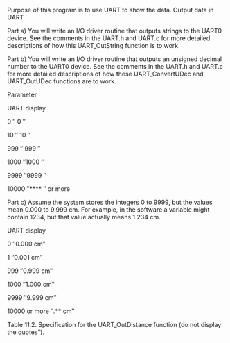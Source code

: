 Purpose of this program is to use UART to show the data.
Output data in UART


Part a) You will write an I/O driver routine that outputs strings to the UART0 device. See the comments in the UART.h and UART.c for more detailed descriptions of how this UART_OutString function is to work.

Part b) You will write an I/O driver routine that outputs an unsigned decimal number to the UART0 device. See the comments in the UART.h and UART.c for more detailed descriptions of how these UART_ConvertUDec and UART_OutUDec functions are to work.

Parameter

UART       display

0          ″   0 ″

10         ″  10 ″

999        ″ 999 ″

1000       ″1000 ″

9999       ″9999 ″  

10000      ″**** ″
or more


Part c) Assume the system stores the integers 0 to 9999, but the values mean 0.000 to 9.999 cm. 
For example, in the software a variable might contain 1234, but that value actually means 1.234 cm. 


UART             display

0               ″0.000 cm″

1               ″0.001 cm″

999             ″0.999 cm″

1000            ″1.000 cm″

9999            ″9.999 cm″

10000 or more   ″*.*** cm″

Table 11.2. Specification for the UART_OutDistance function (do not display the quotes”).

